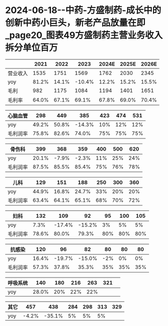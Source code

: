 # 2024-06-18--中药-方盛制药-成长中的创新中药小巨头，新老产品放量在即_page20_图表49方盛制药主营业务收入拆分单位百万

| | 2021 | 2022 | 2023 | 2024E | 2025E | 2026E |
| --- | --- | --- | --- | --- | --- | --- |
| 营业收入 | 1535 | 1751 | 1569 | 1762 | 2030 | 2345 |
| yoy | 81.2% | 14.1% | -10.4% | 12.2% | 15.2% | 15.5% |
| 毛利 | 982 | 1175 | 1084 | 1194 | 1401 | 1651 |
| 毛利率 | 64.0% | 67.1% | 69.1% | 67.8% | 69.0% | 70.4% |

| 心脑血管 | 298 | 449 | 385 | 423 | 474 | 531 |
| --- | --- | --- | --- | --- | --- | --- |
| yoy | 49.2% | 50.8% | -14.3% | 10% | 12% | 12% |
| 毛利润率 | 75.8% | 82.6% | 74.0% | 75% | 75% | 75% |

| 骨伤科 | 399 | 368 | 359 | 400 | 500 | 620 |
| --- | --- | --- | --- | --- | --- | --- |
| yoy | 20.1% | -7.9% | -2.3% | 11% | 25% | 24% |
| 毛利润率 | 87.5% | 85.5% | 85.4% | 75% | 76% | 78% |

| 儿科 | 129 | 151 | 188 | 250 | 300 | 360 |
| --- | --- | --- | --- | --- | --- | --- |
| yoy | 44.9% | 16.8% | 24.7% | 33% | 20% | 20% |
| 毛利润率 | 63.4% | 64.1% | 65.1% | 68% | 70% | 72% |

| 妇科 | 132 | 109 | 92 | 95 | 100 | 105 |
| --- | --- | --- | --- | --- | --- | --- |
| yoy | 7.3% | -17.4% | -15.2% | 3% | 5% | 5% |
| 毛利润率 | 78.6% | 80.0% | 79.3% | 80% | 80% | 80% |

| 抗感染 | 120 | 96 | 82 | 80 | 80 | 80 |
| --- | --- | --- | --- | --- | --- | --- |
| yoy | 16.4% | -19.7% | -15.0% | -2% | 0% | 0% |
| 毛利润率 | 57.3% | 37.8% | 35.3% | 35% | 35% | 35% |

| 呼吸系统 | 140 | 180 | 216 | 263 | 321 |  |
| --- | --- | --- | --- | --- | --- | --- |
| yoy | 28.0% | 20% | 22% | 22% |  |  |

| 其它 | 457 | 438 | 284 | 298 | 313 | 329 |
| --- | --- | --- | --- | --- | --- | --- |
| yoy | -4.2% | -35.1% | 5% | 5% | 5% |  |